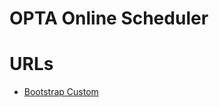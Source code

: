 OPTA Online Scheduler
=====================

URLs
====
- [Bootstrap Custom](http://getbootstrap.com/customize/?id=a3db5ec445770674f942)
